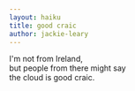 ```yaml
---
layout: haiku
title: good craic
author: jackie-leary
---
```

I'm not from Ireland,<br>
but people from there might say<br>
the cloud is good craic.<br>
